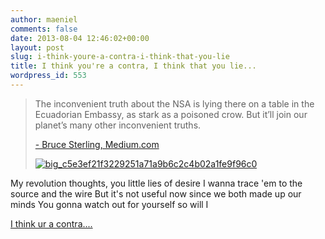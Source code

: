 ```yaml
---
author: maeniel
comments: false
date: 2013-08-04 12:46:02+00:00
layout: post
slug: i-think-youre-a-contra-i-think-that-you-lie
title: I think you're a contra, I think that you lie...
wordpress_id: 553
---
```


<blockquote>The inconvenient truth about the NSA is lying there on a table in the Ecuadorian Embassy, as stark as a poisoned crow. But it’ll join our planet’s many other inconvenient truths.

[- Bruce Sterling, Medium.com](https://medium.com/geek-empire-1/a1ebd2b4a0e5)

[![big_c5e3ef21f3229251a71a9b6c2c4b02a1fe9f96c0](http://maeniel.files.wordpress.com/2013/08/big_c5e3ef21f3229251a71a9b6c2c4b02a1fe9f96c0-e1375620321753.png?w=460)](http://maeniel.files.wordpress.com/2013/08/big_c5e3ef21f3229251a71a9b6c2c4b02a1fe9f96c0.png)</blockquote>





My revolution thoughts, you little lies of desire
I wanna trace 'em to the source and the wire
But it's not useful now since we both made up our minds
You gonna watch out for yourself so will I




[I think ur a contra....](http://www.youtube.com/watch?v=bRmNmoIPxWE)
